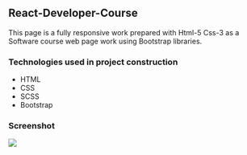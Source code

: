 <h2>React-Developer-Course</h2>

This page is a fully responsive work prepared with Html-5 Css-3 as a Software course web page work using Bootstrap libraries.

<h3>Technologies used in project construction</h3>

- HTML
- CSS
- SCSS
- Bootstrap

<h3>Screenshot</h3>

![](video.gif)


